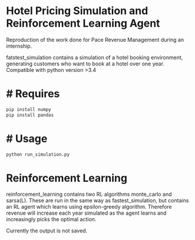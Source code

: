 # Hotel Pricing Simulation and Reinforcement Learning Agent

Reproduction of the work done for Pace Revenue Management during an internship. 

fatstest_simulation contains a simulation of a hotel booking environment, generating customers who want to book at a hotel over one year. 
Compatible with python version >3.4 

# # Requires
```bash
pip install numpy
pip install pandas
```

# # Usage
```bash
python run_simulation.py
```


# Reinforcement Learning

reinforcement_learning contains two RL algorithms monte_carlo and sarsa(L). These are run in the same way as fastest_simulation, 
but contains an RL agent which learns using epsilon-greedy algorithm. Therefore revenue will increase each year simulated as the agent learns and increasingly picks the optimal action.

Currently the output is not saved.


